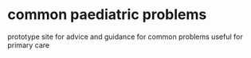 # common paediatric problems
prototype site for advice and guidance for common problems useful for primary care

